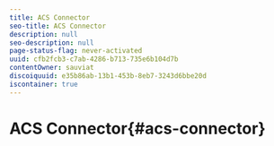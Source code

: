 ```yaml
---
title: ACS Connector
seo-title: ACS Connector
description: null
seo-description: null
page-status-flag: never-activated
uuid: cfb2fcb3-c7ab-4286-b713-735e6b104d7b
contentOwner: sauviat
discoiquuid: e35b86ab-13b1-453b-8eb7-3243d6bbe20d
iscontainer: true
---
```


# ACS Connector{#acs-connector}

